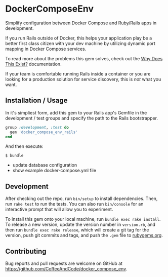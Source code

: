 # DockerComposeEnv

Simplify configuration between Docker Compose and Ruby/Rails apps in development.

If you run Rails outside of Docker, this helps your application play be a better
first class citizen with your dev machine by utilizing dynamic port mapping in
Docker Compose services.

To read more about the problems this gem solves, check out the
[Why Does This Exist?](docs/why.md) documentation.

If your team is comfortable running Rails inside a container or you are looking
for a production solution for service discovery, this is _not_ what you want.


## Installation / Usage

In it's simpliest form, add this gem to your Rails app's Gemfile in the
development / test groups and specify the path to the Rails bootstrapper.

```ruby
group :development, :test do
  gem 'docker_compose_env_rails'
end
```

And then execute:

    $ bundle

- update database configuration
- show example docker-compose.yml file


## Development

After checking out the repo, run `bin/setup` to install dependencies. Then, run
`rake test` to run the tests. You can also run `bin/console` for an interactive
prompt that will allow you to experiment.

To install this gem onto your local machine, run `bundle exec rake install`. To
release a new version, update the version number in `version.rb`, and then run
`bundle exec rake release`, which will create a git tag for the version, push
git commits and tags, and push the `.gem` file to [rubygems.org](https://rubygems.org).


## Contributing

Bug reports and pull requests are welcome on GitHub at https://github.com/CoffeeAndCode/docker_compose_env.
